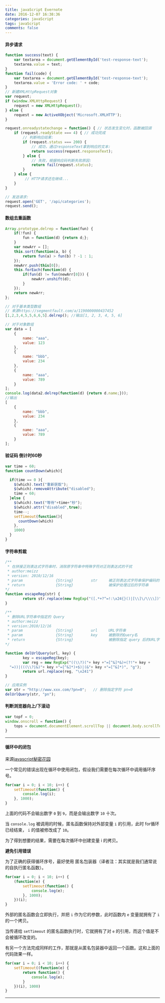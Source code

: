 ```yaml
---
title: javaScript Evernote
date: 2016-12-07 16:38:36
categories: javaScript
tags: javaScript
comments: false
---
```


#### 异步请求
```javascript
function success(text) {
    var textarea = document.getElementById('test-response-text');
    textarea.value = text;
}
function fail(code) {
    var textarea = document.getElementById('test-response-text');
    textarea.value = 'Error code: ' + code;
}
// 新建XMLHttpRequest对象
var request;
if (window.XMLHttpRequest) {
    request = new XMLHttpRequest();
} else {
    request = new ActiveXObject('Microsoft.XMLHTTP');
}

request.onreadystatechange = function() { // 状态发生变化时，函数被回调
    if (request.readyState === 4) { // 成功完成
	    // 判断响应结果:
	    if (request.status === 200) {
		    // 成功，通过responseText拿到响应的文本:
		    return success(request.responseText);
	    } else {
		    // 失败，根据响应码判断失败原因:
		    return fail(request.status);
	    }
	} else {
	     // HTTP请求还在继续...
    }
}

// 发送请求:
request.open('GET', '/api/categories');
request.send();
```

#### 数组去重函数
```javascript
Array.prototype.delrep = function(fun) {
    if(!fun) {
        fun = function(d) {return d;};
    }
    var newArr = [];
    this.sort(function(a, b) {
        return fun(a) > fun(b) ? -1 : 1;
    });
    newArr.push(this[0]);
    this.forEach(function(d) {
        if(fun(d) != fun(newArr[0])) {
            newArr.unshift(d);
        }
    });
    return newArr;
};

// 对于基本类型数组
// 来源https://segmentfault.com/a/1190000000437452
[1,2,3,4,5,5,6,6,5].delrep(); //输出[1, 2, 3, 4, 5, 6]

// 对于对象数组
var data = [
    {
        name: "aaa",
        value: 123
    },
    {
        name: "bbb",
        value: 234
    },
    {
        name: "aaa",
        value: 789
    }
];
console.log(data2.delrep(function(d) {return d.name;}));
//输出
[
	{
	    name: "bbb",
	    value: 234
	},
	{
	    name: "aaa",
	    value: 789
	}
];
```


#### 验证码 倒计时60秒
```javascript
var time = 60;
function countDown(which){

  if(time == 0 ){
    $(which).text("重新获取");
    $(which).removeAttribute("disabled");
    time = 60;
  }else {
    $(which).text("等待"+time+"秒");
    $(which).attr("disabled",true);
    time--;
    setTimeout(function(){
      countDown(which)
    },
    1000)
  }
}
```


#### 字符串剪裁
```javascript
/**
 * 在拼接正则表达式字符串时，消除原字符串中特殊字符对正则表达式的干扰
 * author:meizz
 * version: 2010/12/16
 * param               {String}        str     被正则表达式字符串保护编码的字符串
 * return              {String}                被保护处理过后的字符串
*/
function escapeReg(str) {
        return str.replace(new RegExp("([.*+?^=!:\x24{}()|[\\]\/\\\\])", "g"), "\\\x241");
}  

/**
 * 删除URL字符串中指定的 Query
 * author:meizz
 * version:2010/12/16
 * param               {String}        url     URL字符串
 * param               {String}        key     被删除的Query名
 * return              {String}                被删除指定 query 后的URL字符串
*/

function delUrlQuery(url, key) {
        key = escapeReg(key);
        var reg = new RegExp("((\\?)("+ key +"=[^&]*&)+(?!"+ key +
  "=))|(((\\?|&)"+ key +"=[^&]*)+$)|(&"+ key +"=[^&]*)", "g");
        return url.replace(reg, "\x241")
}  

// 应用实例
var str = "http://www.xxx.com/?pn=0";   // 删除指定字符 pn=0
delUrlQuery(str, "pn");
```


#### 判断浏览器向上/下滚动
```javascript
var topf = 0;
window.onscroll = function() {
	tops = document.documentElement.scrollTop || document.body.scrollTop < topf ? alert("页面正在向上滚") : topf = document.documentElement.scrollTop || document.body.scrollTop;
}
```

------------------------------

#### 循环中的闭包
来源[javascript秘密花园](http://bonsaiden.github.io/JavaScript-Garden/zh/#function.closures)

一个常见的错误出现在循环中使用闭包，假设我们需要在每次循环中调用循环序号。

```javascript
for(var i = 0; i < 10; i++) {
    setTimeout(function() {
        console.log(i);  
    }, 1000);
}
```

上面的代码不会输出数字 `0` 到 `9`，而是会输出数字 `10` 十次。

当 `console.log` 被调用的时候，匿名函数保持对外部变量 `i` 的引用，此时 for循环已经结束， `i` 的值被修改成了 `10`。

为了得到想要的结果，需要在每次循环中创建变量 i 的拷贝。

**避免引用错误**

为了正确的获得循环序号，最好使用 匿名包装器（译者注：其实就是我们通常说的自执行匿名函数）。

```javascript
for(var i = 0; i < 10; i++) {
    (function(e) {
        setTimeout(function() {
            console.log(e);  
        }, 1000);
    })(i);
}
```

外部的匿名函数会立即执行，并把 `i` 作为它的参数，此时函数内 `e` 变量就拥有了 `i` 的一个拷贝。

当传递给 `setTimeout` 的匿名函数执行时，它就拥有了对 `e` 的引用，而这个值是不会被循环改变的。

有另一个方法完成同样的工作，那就是从匿名包装器中返回一个函数。这和上面的代码效果一样。

```javascript
for(var i = 0; i < 10; i++) {
    setTimeout((function(e) {
        return function() {
            console.log(e);
        }
    })(i), 1000)
}
```

---------------------------------
